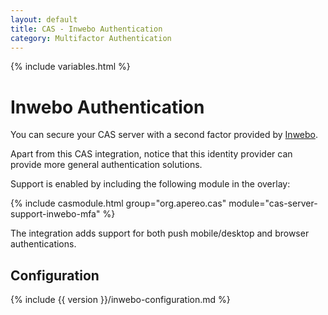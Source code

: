 ```yaml
---
layout: default
title: CAS - Inwebo Authentication
category: Multifactor Authentication
---
```


{% include variables.html %}

# Inwebo Authentication

You can secure your CAS server with a second factor provided by [Inwebo](https://www.inwebo.com).

Apart from this CAS integration, notice that this identity 
provider can provide more general authentication solutions.

Support is enabled by including the following module in the overlay:

{% include casmodule.html group="org.apereo.cas" module="cas-server-support-inwebo-mfa" %}

The integration adds support for both push mobile/desktop and browser authentications.

## Configuration

{% include {{ version }}/inwebo-configuration.md %}
